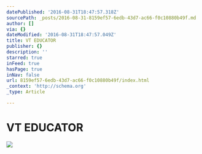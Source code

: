 ```yaml
---
datePublished: '2016-08-31T18:47:57.318Z'
sourcePath: _posts/2016-08-31-8159ef57-6edb-43d7-ac66-f0c10880b49f.md
author: []
via: {}
dateModified: '2016-08-31T18:47:57.049Z'
title: VT EDUCATOR
publisher: {}
description: ''
starred: true
inFeed: true
hasPage: true
inNav: false
url: 8159ef57-6edb-43d7-ac66-f0c10880b49f/index.html
_context: 'http://schema.org'
_type: Article

---
```

# VT EDUCATOR
![](https://the-grid-user-content.s3-us-west-2.amazonaws.com/27e401ef-845e-4b79-babb-951faf7445ab.jpg)